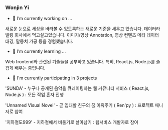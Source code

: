 ### Wonjin Yi
- 🔭 I’m currently working on ...

새로운 눈으로 세상을 바라볼 수 있도록하는 새로운 기준을 세우고 있습니다. 데이터라벨링 회사에서 먹고살고있습니다. 이미지/영상 Annotation, 영상 컨텐츠 메타 데이터 태깅, 말뭉치 가공 등을 경험했습니다.


- 🌱 I’m currently learning ...

Web frontend와 관련된 기술들을 공부하고 있습니다. 특히, React.js, Node.js를 즐겁게 배우는 중입니다. 

- 👯 I'm currently participating in 3 projects

'SUNDA' - 누구나 공개된 음악을 큐레이팅하는 웹 커뮤니티 서비스 ( React.js, Node.js ) : 모든 작업 혼자 진행

'Unnamed Visual Novel' - 곧 입대할 친구의 꿈 이뤄주기 ( Ren'py ) : 프로젝트 매니저로 참여

'지하철도999' - 지하철에서 비둘기로 살아남기 : 웹서비스 개발자로 참여

<!--
**wonjinYi/wonjinYi** is a ✨ _special_ ✨ repository because its `README.md` (this file) appears on your GitHub profile.

Here are some ideas to get you started:

- 🔭 I’m currently working on ...
- 🌱 I’m currently learning ...
- 👯 I’m looking to collaborate on ...
- 🤔 I’m looking for help with ...
- 💬 Ask me about ...
- 📫 How to reach me: ...
- 😄 Pronouns: ...
- ⚡ Fun fact: ...
-->
